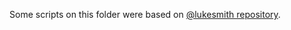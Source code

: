 Some scripts on this folder were based on [@lukesmith repository](https://github.com/LukeSmithxyz/voidrice/tree/master/.local/bin/statusbar).

